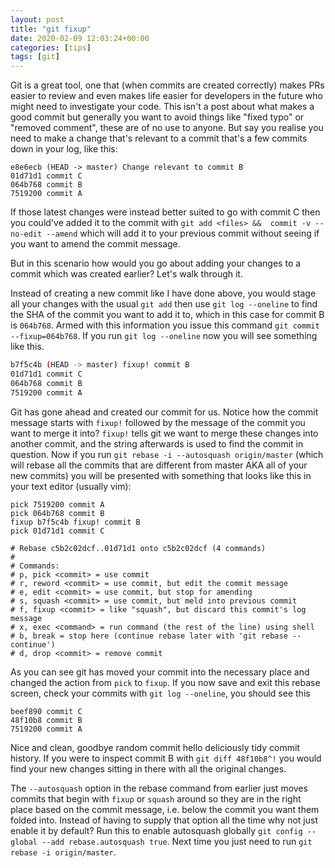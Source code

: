 ```yaml
---
layout: post
title: "git fixup"
date: 2020-02-09 12:03:24+00:00
categories: [tips]
tags: [git]
---
```


Git is a great tool, one that (when commits are created correctly) makes PRs easier to review and even makes life easier for developers in the future who might need to investigate your code. This isn't a post about what makes a good commit but generally you want to avoid things like "fixed typo" or "removed comment", these are of no use to anyone. But say you realise you need to make a change that's relevant to a commit that's a few commits down in your log, like this:

```
e8e6ecb (HEAD -> master) Change relevant to commit B
01d71d1 commit C
064b768 commit B
7519200 commit A
```
If those latest changes were instead better suited to go with commit C then you could've added it to the commit with `git add <files> &&  commit -v --no-edit --amend` which will add it to your previous commit without seeing if you want to amend the commit message.

But in this scenario how would you go about adding your changes to a commit which was created earlier? Let's walk through it.

Instead of creating a new commit like I have done above, you would stage all your changes with the usual `git add` then use `git log --oneline` to find the SHA of the commit you want to add it to, which in this case for commit B is `064b768`. Armed with this information you issue this command `git commit --fixup=064b768`. If you run `git log --oneline` now you will see something like this.

```sh
b7f5c4b (HEAD -> master) fixup! commit B
01d71d1 commit C
064b768 commit B
7519200 commit A
```
Git has gone ahead and created our commit for us. Notice how the commit message starts with `fixup!` followed by the message of the commit you want to merge it into? `fixup!` tells git we want to merge these changes into another commit, and the string afterwards is used to find the commit in question. Now if you run `git rebase -i --autosquash origin/master` (which will rebase all the commits that are different from master AKA all of your new commits) you will be presented with something that looks like this in your text editor (usually vim):

```
pick 7519200 commit A
pick 064b768 commit B
fixup b7f5c4b fixup! commit B
pick 01d71d1 commit C

# Rebase c5b2c02dcf..01d71d1 onto c5b2c02dcf (4 commands)
#
# Commands:
# p, pick <commit> = use commit
# r, reword <commit> = use commit, but edit the commit message
# e, edit <commit> = use commit, but stop for amending
# s, squash <commit> = use commit, but meld into previous commit
# f, fixup <commit> = like "squash", but discard this commit's log message
# x, exec <command> = run command (the rest of the line) using shell
# b, break = stop here (continue rebase later with 'git rebase --continue')
# d, drop <commit> = remove commit
```
As you can see git has moved your commit into the necessary place and changed the action from `pick` to `fixup`. If you now save and exit this rebase screen, check your commits with `git log --oneline`, you should see this

```
beef890 commit C
48f10b8 commit B
7519200 commit A
```
Nice and clean, goodbye random commit hello deliciously tidy commit history. If you were to inspect commit B with `git diff 48f10b8^!` you would find your new changes sitting in there with all the original changes.

The `--autosquash` option in the rebase command from earlier just moves commits that begin with `fixup` or `squash` around so they are in the right place based on the commit message, i.e. below the commit you want them folded into. Instead of having to supply that option all the time why not just enable it by default? Run this to enable autosquash globally `git config --global --add rebase.autosquash true`. Next time you just need to run `git rebase -i origin/master`.


